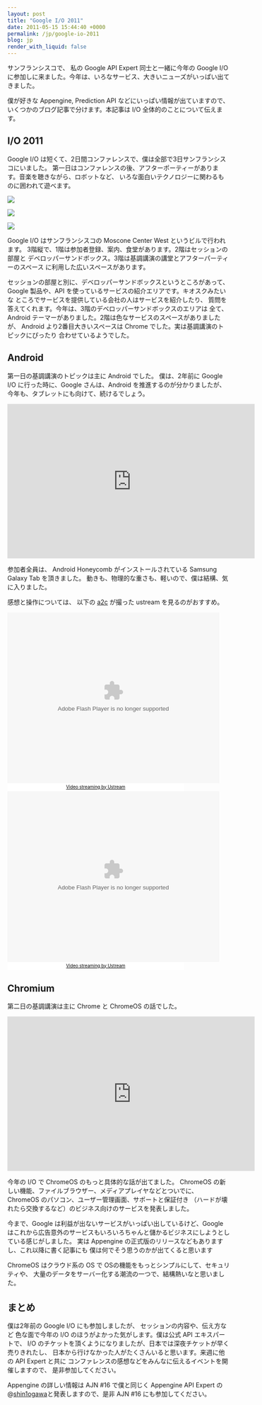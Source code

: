```yaml
---
layout: post
title: "Google I/O 2011"
date: 2011-05-15 15:44:40 +0000
permalink: /jp/google-io-2011
blog: jp
render_with_liquid: false
---
```


サンフランシスコで、 私の Google API Expert 同士と一緒に今年の Google I/O
に参加しに来ました。今年は、いろなサービス、大きいニューズがいっぱい出てきました。

僕が好きな Appengine, Prediction API などにいっぱい情報が出ていますので、
いくつかのブログ記事で分けます。本記事は I/O 全体的のことについて伝えます。

## I/O 2011

Google I/O は短くて、2日間コンファレンスで、僕は全部で3日サンフランシスコにいました。
第一日はコンファレンスの後、アフターポーティーがあります。音楽を聴きながら、ロボットなど、
いろな面白いテクノロジーに関わるものに囲われて遊べます。

![](https://storage.googleapis.com/static.ianlewis.org/prod/img/657/car_small.jpg)

![](https://storage.googleapis.com/static.ianlewis.org/prod/img/657/robots_small.jpg)

![](https://storage.googleapis.com/static.ianlewis.org/prod/img/657/pod_small.jpg)

Google I/O はサンフランシスコの Moscone Center West というビルで行われます。
3階縦で、1階は参加者登録、案内、食堂があります。2階はセッションの部屋と
デベロッパーサンドボックス。3階は基調講演の講堂とアフターパーティーのスペース
に利用した広いスペースがあります。

<p>セッションの部屋と別に、デベロッパーサンドボックスというところがあって、
Google 製品や、API を使っているサービスの紹介エリアです。キオスクみたいな
ところでサービスを提供している会社の人はサービスを紹介したり、
質問を答えてくれます。今年は、3階のデベロッパーサンドボックスのエリアは
全て、Android テーマーがありました。2階は色なサービスのスペースがありましたが、
Android より2番目大きいスペースは Chrome でした。実は基調講演のトピックにぴったり
合わせているようでした。</p>

## Android

第一日の基調講演のトピックは主に Android でした。 僕は、2年前に Google I/O
に行った時に、Google さんは、Android を推進するのが分かりましたが、
今年も、タブレットにも向けて、続けるでしょう。

<iframe width="560" height="349" src="http://www.youtube.com/embed/OxzucwjFEEs" frameborder="0" allowfullscreen></iframe>

参加者全員は、 Android Honeycomb がインストールされている Samsung Galaxy Tab
を頂きました。 動きも、物理的な重さも、軽いので、僕は結構、気に入りました。

感想と操作については、 以下の <a href="http://twitter.com/atusi">a2c</a> が撮った ustream を見るのがおすすめ。

<object width="480" height="386" classid="clsid:d27cdb6e-ae6d-11cf-96b8-444553540000">
  <param name="flashvars" value="vid=14624735&amp;autoplay=false&amp;locale=ja_JP"/>
  <param name="allowfullscreen" value="true"/>
  <param name="allowscriptaccess" value="always"/>
  <param name="src" value="http://www.ustream.tv/flash/viewer.swf"/>
  <embed flashvars="vid=14624735&amp;autoplay=false&amp;locale=ja_JP" width="480" height="386" allowfullscreen="true" allowscriptaccess="always" src="http://www.ustream.tv/flash/viewer.swf" type="application/x-shockwave-flash"></embed>
</object>
<br /><a href="http://www.ustream.tv/" style="padding: 2px 0px 4px; width: 400px; background: #ffffff; display: block; color: #000000; font-weight: normal; font-size: 10px; text-decoration: underline; text-align: center;" target="_blank">Video streaming by Ustream</a>

<object width="480" height="386" classid="clsid:d27cdb6e-ae6d-11cf-96b8-444553540000">
  <param name="flashvars" value="vid=14624176&amp;autoplay=false&amp;locale=ja_JP"/>
  <param name="allowfullscreen" value="true"/>
  <param name="allowscriptaccess" value="always"/>
  <param name="src" value="http://www.ustream.tv/flash/viewer.swf"/>
  <embed flashvars="vid=14624176&amp;autoplay=false&amp;locale=ja_JP" width="480" height="386" allowfullscreen="true" allowscriptaccess="always" src="http://www.ustream.tv/flash/viewer.swf" type="application/x-shockwave-flash"></embed>
</object>
<br /><a href="http://www.ustream.tv/" style="padding: 2px 0px 4px; width: 400px; background: #ffffff; display: block; color: #000000; font-weight: normal; font-size: 10px; text-decoration: underline; text-align: center;" target="_blank">Video streaming by Ustream</a>

## Chromium

第二日の基調講演は主に Chrome と ChromeOS の話でした。

<iframe width="560" height="349" src="http://www.youtube.com/embed/MiYND_zvIc0" frameborder="0" allowfullscreen></iframe>

今年の I/O で ChromeOS のもっと具体的な話が出てました。 ChromeOS
の新しい機能、ファイルブラウザー、メディアプレイヤなどとついでに、
ChromeOS のパソコン、ユーザー管理画面、サポートと保証付き
（ハードが壊れたら交換するなど）のビジネス向けのサービスを発表しました。

今まで、Google は利益が出ないサービスがいっぱい出しているけど、Google
はこれから広告意外のサービスもいろいろちゃんと儲かるビジネスにしようとしている感じがしました。
実は Appengine の正式版のリリースなどもありますし、これ以降に書く記事にも
僕は何でそう思うのかが出てくると思います

ChromeOS はクラウド系の OS で OSの機能をもっとシンプルにして、セキュリティや、
大量のデータをサーバー化する潮流の一つで、結構熱いなと思いました。

## まとめ

僕は2年前の Google I/O にも参加しましたが、 セッションの内容や、伝え方など
色な面で今年の I/O のほうがよかった気がします。僕は公式 API エキスパートで、
I/O のチケットを頂くようになりましたが、日本では深夜チケットが早く売りきれたし、
日本から行けなかった人がたくさんいると思います。来週に他の API Expert と共に
コンファレンスの感想などをみんなに伝えるイベントを開催しますので、
是非参加してください。

Appengine の詳しい情報は AJN #16 で僕と同じく Appengine API Expert の @[shin1ogawa](http://twitter.com/shin1ogawa)と発表しますので、是非 AJN #16 にも参加してください。